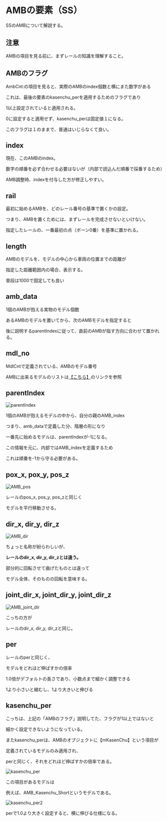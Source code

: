 # AMBの要素（SS）

SSのAMBについて解説する。

## 注意

AMBの項目を見る前に、まずレールの知識を理解すること。

## AMBのフラグ

AmbCnt:の項目を見ると、実際のAMBのindex個数と横にまた数字がある

これは、最後の要素のkasenchu_perを適用するためのフラグであり

1以上設定されていると適用される。

0に設定すると適用せず、kasenchu_perは固定値１になる。

このフラグは１のままで、普通はいじらなくて良い。

## index

現在、このAMBのindex。

数字の順番を必ず合わせる必要はないが（内部で読込んだ順番で採番するため）

AMB調整時、indexを付与した方が修正しやすい。

## rail

最初に始めるAMBを、どのレール番号の基準で置くかの設定。

つまり、AMBを置くためには、まずレールを完成させないといけない。

指定したレールの、一番最初の点（ボーン0番）を基準に置かれる。

## length

AMBのモデルを、モデルの中心から車両の位置までの距離が

指定した距離範囲内の場合、表示する。

普段は1000で固定しても良い

## amb_data

1個のAMBが抱える実物のモデル個数

あるAMBのモデルを置いてから、次のAMBモデルを指定すると

後に説明するparentIndexに従って、直前のAMBが指す方向に合わせて置かれる。

## mdl_no

MdlCntで定義されている、AMBのモデル番号

AMBに出来るモデルのリストは[【こちら】](/program/ssUnity/AMBLIST.md)のリンクを参照

## parentIndex

![parentIndex](/program/ssUnity/image/parentIndex.png)

1個のAMBが抱えるモデルの中から、自分の親のAMB_index

つまり、amb_dataで定義した分、階層の形になり

一番先に始めるモデルは、parentIndexが-1になる。

この情報を元に、内部ではAMB_indexを定義するため

これは順番を-1から守る必要がある。

## pox_x, pox_y, pos_z

![AMB_pos](/program/ssUnity/image/AMB_pos.png)

レールのpos_x, pos_y, pos_zと同じく

モデルを平行移動させる。

## dir_x, dir_y, dir_z

![AMB_dir](/program/ssUnity/image/AMB_dir.png)

ちょっと名称が紛らわしいが、

**レールのdir_x, dir_y, dir_zとは違う。**

部分的に回転させて曲げたものとは違って

モデル全体、そのものの回転を意味する。

## joint_dir_x, joint_dir_y, joint_dir_z

![AMB_joint_dir](/program/ssUnity/image/AMB_joint_dir.png)

こっちの方が

レールのdir_x, dir_y, dir_zと同じ。

## per

レールのperと同じく、

モデルをどれほど伸ばすかの倍率

1.0倍がデフォルトの長さであり、小数点まで細かく調整できる

1より小さいと縮むし、1より大きいと伸びる

## kasenchu_per

こっちは、上記の「AMBのフラグ」説明してた、フラグが1以上ではないと

細かく設定できないようになっている。

またkasenchu_perは、AMBのオブジェクトに【mKasenChu】という項目が

定義されているモデルのみ適用され、

perと同じく、それをどれほど伸ばすかの倍率である。

![kasenchu_per](/program/ssUnity/image/kasenchu_per.png)

この項目があるモデルは

例えば、AMB_Kasenchu_Shortというモデルである。

![kasenchu_per2](/program/ssUnity/image/kasenchu_per2.png)

perで1.0より大きく設定すると、横に伸びる仕様になる。

